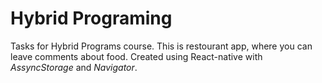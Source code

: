 # Hybrid Programing
Tasks for Hybrid Programs course.
This is restourant app, where you can leave comments about food. Created using React-native with *AssyncStorage* and *Navigator*.
